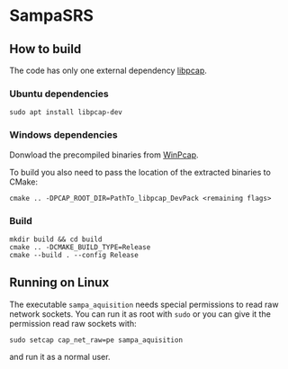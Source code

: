 # SampaSRS

## How to build

The code has only one external dependency [libpcap](https://www.tcpdump.org/index.html).

### Ubuntu dependencies

    sudo apt install libpcap-dev

### Windows dependencies

Donwload the precompiled binaries from [WinPcap](https://www.winpcap.org/install/bin/WpdPack_4_1_2.zip).

To build you also need to pass the location of the extracted binaries to CMake:

    cmake .. -DPCAP_ROOT_DIR=PathTo_libpcap_DevPack <remaining flags>

### Build

    mkdir build && cd build
    cmake .. -DCMAKE_BUILD_TYPE=Release
    cmake --build . --config Release

## Running on Linux

The executable `sampa_aquisition` needs special permissions to read raw network sockets. You can run it as root with `sudo` or you can give it the permission read raw sockets with:

    sudo setcap cap_net_raw=pe sampa_aquisition

and run it as a normal user.

